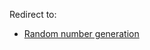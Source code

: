 Redirect to:

*   [Random number generation](/index.php/Random_number_generation "Random number generation")